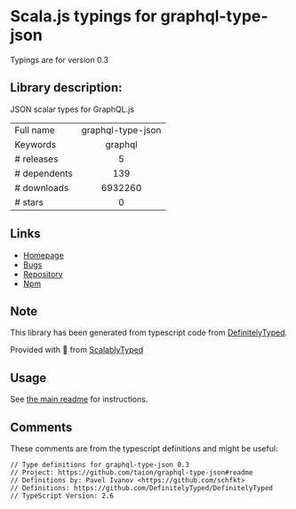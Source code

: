 
# Scala.js typings for graphql-type-json

Typings are for version 0.3

## Library description:
JSON scalar types for GraphQL.js

|                    |                 |
| ------------------ | :-------------: |
| Full name          | graphql-type-json |
| Keywords           | graphql |
| # releases         | 5 |
| # dependents       | 139 |
| # downloads        | 6932260 |
| # stars            | 0 |

## Links
- [Homepage](https://github.com/taion/graphql-type-json#readme)
- [Bugs](https://github.com/taion/graphql-type-json/issues)
- [Repository](https://github.com/taion/graphql-type-json)
- [Npm](https://www.npmjs.com/package/graphql-type-json)
    


## Note
This library has been generated from typescript code from [DefinitelyTyped](https://definitelytyped.org).

Provided with :purple_heart: from [ScalablyTyped](https://github.com/oyvindberg/ScalablyTyped)

## Usage
See [the main readme](../../readme.md) for instructions.

## Comments

These comments are from the typescript definitions and might be useful:
```
// Type definitions for graphql-type-json 0.3
// Project: https://github.com/taion/graphql-type-json#readme
// Definitions by: Pavel Ivanov <https://github.com/schfkt>
// Definitions: https://github.com/DefinitelyTyped/DefinitelyTyped
// TypeScript Version: 2.6

```

